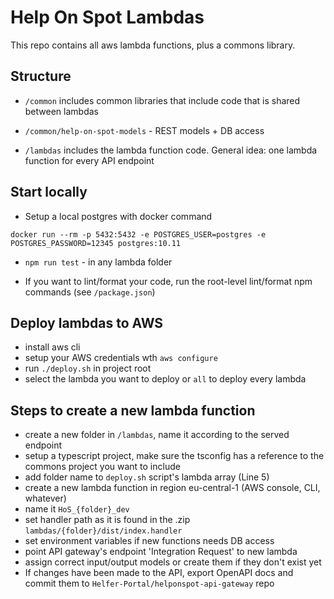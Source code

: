 # Help On Spot Lambdas

This repo contains all aws lambda functions, plus a commons library.

## Structure

* `/common` includes common libraries that include code that is shared between lambdas
* ``/common/help-on-spot-models`` - REST models + DB access


* `/lambdas` includes the lambda function code. General idea: one lambda function for every API endpoint


## Start locally
* Setup a local postgres with docker command

```docker run --rm -p 5432:5432 -e POSTGRES_USER=postgres -e POSTGRES_PASSWORD=12345 postgres:10.11```
* `npm run test` - in any lambda folder

* If you want to lint/format your code, run the root-level lint/format npm commands (see `/package.json`)

## Deploy lambdas to AWS
* install aws cli
* setup your AWS credentials wth `aws configure`
* run ``./deploy.sh`` in project root
* select the lambda you want to deploy or `all` to deploy every lambda

## Steps to create a new lambda function
* create a new folder in ``/lambdas``, name it according to the served endpoint
* setup a typescript project, make sure the tsconfig has a reference to the commons project you want to include
* add folder name to `deploy.sh` script's lambda array (Line 5)
* create a new lambda function in region eu-central-1 (AWS console, CLI, whatever) 
* name it `HoS_{folder}_dev`
* set handler path as it is found in the .zip `lambdas/{folder}/dist/index.handler`
* set environment variables if new functions needs DB access
* point API gateway's endpoint 'Integration Request' to new lambda
* assign correct input/output models or create them if they don't exist yet
* If changes have been made to the API, export OpenAPI docs and commit them to `Helfer-Portal/helponspot-api-gateway` repo
